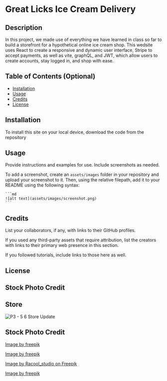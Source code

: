 # Great Licks Ice Cream Delivery

## Description

In this project, we made use of everything we have learned in class so far to build a storefront for a hypothetical online ice cream shop. This wedsite uses React to create a responsive and dynamic user interface, Stripe to accept payments, as well as vite, graphQL, and JWT, which allow users to create accounts, stay logged in, and shop with ease.

## Table of Contents (Optional)

- [Installation](#installation)
- [Usage](#usage)
- [Credits](#credits)
- [License](#license)

## Installation

To install this site on your local device, download the code from the repository

## Usage

Provide instructions and examples for use. Include screenshots as needed.

To add a screenshot, create an `assets/images` folder in your repository and upload your screenshot to it. Then, using the relative filepath, add it to your README using the following syntax:

    ```md
    ![alt text](assets/images/screenshot.png)
    ```

## Credits

List your collaborators, if any, with links to their GitHub profiles.

If you used any third-party assets that require attribution, list the creators with links to their primary web presence in this section.

If you followed tutorials, include links to those here as well.

## License


## Stock Photo Credit

## Store
![P3 - 5 6 Store Update](https://github.com/wiph2004/ProjectGroup03_GreatLicks/assets/46942706/063905cd-7720-438a-bae8-aeaa9043f5db)

## Stock Photo Credit


<a href="https://www.freepik.com/free-photo/woman-having-fun-food-festival_29012568.htm#fromView=search&page=1&position=0&uuid=34aac218-0a6b-4c8b-b435-bb42f9de6c31">Image by freepik</a>

<a href="https://www.freepik.com/free-photo/crop-hands-putting-ice-cream-cone_3004116.htm#fromView=search&page=1&position=52&uuid=bd4a53b9-2b3c-4bed-b61f-0804299e7039">Image by freepik</a>

<a href="https://www.freepik.com/free-photo/dessert-delicious-ice-cream-table_9935528.htm#fromView=search&page=2&position=46&uuid=910b9302-0e7e-4c61-8bbb-2f6bd3571bc7">Image by Racool_studio on Freepik</a>


<a href="https://www.freepik.com/free-photo/women-enjoying-80s-summer-aesthetics_65378440.htm#fromView=search&page=1&position=27&uuid=e742be6c-fab3-409f-9f2c-f1999e004684">Image by freepik</a>

